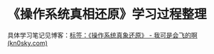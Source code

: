 # 《操作系统真相还原》学习过程整理

具体学习笔记见博客：[标签：《操作系统真象还原》 - 我可是会飞的啊 (kn0sky.com)](https://www.kn0sky.com/tags/操作系统真象还原)